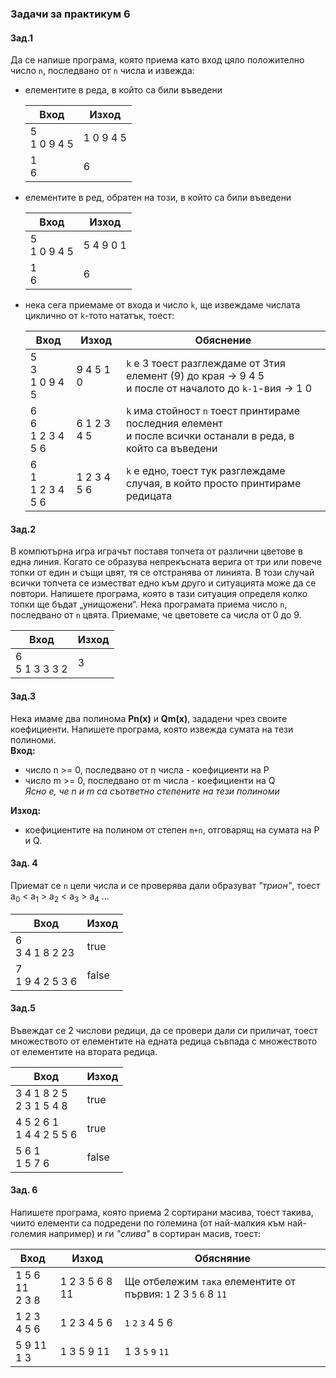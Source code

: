 ### Задачи за практикум 6

#### Зад.1
Да се напише програма, която приема като вход цяло положително число `n`, последвано от `n` числа и извежда:  
- елементите в реда, в който са били въведени

  |Вход                  | Изход           |
  | -----------          | -----------     |
  | 5 <br> 1 0 9 4 5     | 1 0 9 4 5       |
  | 1 <br> 6             | 6               |
- елементите в ред, oбратен на този, в който са били въведени

    |Вход                  | Изход           |
    | -----------          | -----------     |
    | 5 <br> 1 0 9 4 5     | 5 4 9 0 1       |
    | 1 <br> 6             | 6               |
- нека сега приемаме от входа и число `k`, ще извеждаме числата циклично от `k`-тото нататък, тоест: 

   |Вход                       | Изход           | Обяснение |
   | -----------               | -----------     |-----------|
   | 5 <br>3<br> 1 0 9 4 5     | 9 4 5 1 0       | `k` е 3 тоест разглеждаме от 3тия елемент (9) до края 												-> 9 4 5 <br>  и после от началото до `k-1`-вия -> 1 0|
   | 6 <br> 6 <br> 1 2 3 4 5 6 | 6 1 2 3 4 5     | `k` има стойност `n` тоест принтираме последния елемент <br> и после всички останали в реда, в който са въведени|
   | 6 <br> 1 <br> 1 2 3 4 5 6 | 1 2 3 4 5 6     |`k` е едно, тоест тук разглеждаме случая, в който просто принтираме редицата|
  
#### Зад.2
В компютърна игра играчът поставя топчета от различни цветове в една линия. Когато се образува непрекъсната верига от три или повече топки от един и същи цвят, тя се отстранява от линията. В този случай всички топчета се изместват едно към друго и ситуацията може да се повтори. Напишете програма, която в тази ситуация определя колко топки ще бъдат „унищожени“. Нека програмата приема число `n`, последвано от `n` цвята.
Приемаме, че цветовете са числа от 0 до 9.

|Вход                  | Изход           |
| -----------          | -----------     |
| 6 <br> 5 1 3 3 3 2   | 3    |

#### Зад.3
Нека имаме два полинома **Pn(x)** и **Qm(x)**, зададени чрез своите коефициенти. Напишете програма, която извежда сумата на тези полиноми.  
**Вход:** 
- число n >= 0, последвано от n числа - коефициенти на Р
- число m >= 0, последвано от m числа - коефициенти на Q    
*Ясно е, че n и m са съответно степените на тези полиноми*  

**Изход:**
- коефициентите на полином от степен `m+n`, отговарящ на сумата на P и Q.

#### Зад. 4
Приемат се `n` цели числа и се проверява дали образуват *"трион"*, тоест a<sub>0</sub> < a<sub>1</sub> > a<sub>2</sub> < a<sub>3</sub> > a<sub>4</sub> ...

|Вход                  | Изход           |
| -----------          | -----------     |
| 6 <br> 3 4 1 8 2 23  | true            |
| 7 <br> 1 9 4 2 5 3 6 | false           |

#### Зад.5
Въвеждат се 2 числови редици, да се провери дали си приличат, тоест множеството от елементите на едната редица съвпада с множеството от елементите на втората редица.  

|Вход                            | Изход |
| -----------                    | ------|
|  3 4 1 8 2 5 <br> 2 3 1 5 4 8  | true  |
|4 5 2 6 1 <br> 1 4 4 2 5 5 6    | true  |
| 5 6 1 <br> 1 5 7 6             | false |

#### Зад. 6
Напишете програма, която приема 2 сортирани масива, тоест такива, чиито елементи са подредени по големина (от най-малкия към най-големия например) и ги *"слива"* в сортиран масив, тоест: 

|Вход                   | Изход          |Обясняние         |
| -----------           | ------         |---               |
|  1 5 6 11 <br> 2 3 8  | 1 2 3 5 6 8 11 | Ще отбележим `така` елементите от първия: `1` 2 3 `5` `6` 8 `11`
| 1 2 3 <br> 4 5 6      | 1 2 3 4 5 6    | `1` `2` `3` 4 5 6|
| 5 9 11 <br> 1 3       | 1 3 5 9 11     | 1 3 `5` `9` `11` |

